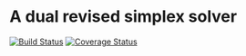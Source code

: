 # A dual revised simplex solver

[![Build Status](https://travis-ci.org/lpsusu/lplib.svg?branch=master)](https://travis-ci.org/lpsusu/lplib)
[![Coverage Status](https://coveralls.io/repos/github/lpsusu/lplib/badge.svg)](https://coveralls.io/github/lpsusu/lplib)
